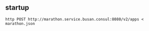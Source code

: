 ## startup






```
http POST http://marathon.service.busan.consul:8080/v2/apps < marathon.json
```
